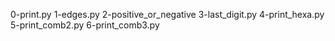 0-print.py
1-edges.py
2-positive_or_negative
3-last_digit.py
4-print_hexa.py
5-print_comb2.py
6-print_comb3.py